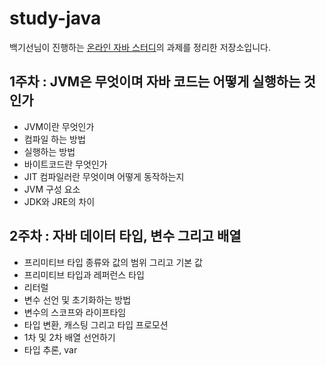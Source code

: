 # study-java

백기선님이 진행하는 [온라인 자바 스터디](https://github.com/whiteship/live-study/issues)의 과제를 정리한 저장소입니다.

## 1주차 : JVM은 무엇이며 자바 코드는 어떻게 실행하는 것인가
- JVM이란 무엇인가
- 컴파일 하는 방법
- 실행하는 방법
- 바이트코드란 무엇인가
- JIT 컴파일러란 무엇이며 어떻게 동작하는지
- JVM 구성 요소
- JDK와 JRE의 차이

## 2주차 : 자바 데이터 타입, 변수 그리고 배열
- 프리미티브 타입 종류와 값의 범위 그리고 기본 값
- 프리미티브 타입과 레퍼런스 타입
- 리터럴
- 변수 선언 및 초기화하는 방법
- 변수의 스코프와 라이프타임
- 타입 변환, 캐스팅 그리고 타입 프로모션
- 1차 및 2차 배열 선언하기
- 타입 추론, var
